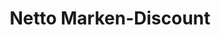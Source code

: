 ---
title: "Netto Marken-Discount"
url: /hoyerswerda/netto-marken-discount-wittichenauer-strasse/
shop: Supermarkt
---